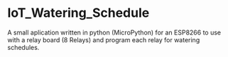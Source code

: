 # IoT_Watering_Schedule
A small aplication written in python (MicroPython) for an ESP8266 to use with a relay board (8 Relays) and program each relay for watering schedules.
